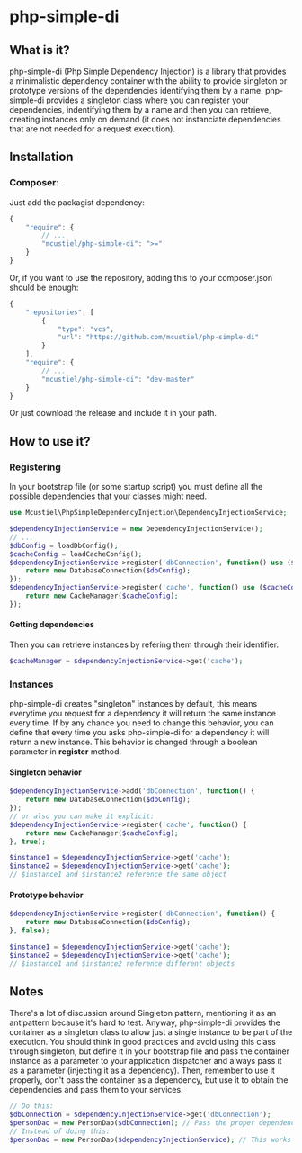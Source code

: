 php-simple-di
=============

What is it?
-----------

php-simple-di (Php Simple Dependency Injection) is a library that provides a minimalistic dependency container with the ability to provide singleton or prototype versions of the dependencies identifying them by a name.
php-simple-di provides a singleton class where you can register your dependencies, indentifying them by a name and then you can retrieve, creating instances only on demand (it does not instanciate dependencies that are not needed for a request execution).

Installation
------------

### Composer:

Just add the packagist dependency:
```javascript  
{
    "require": {
        // ...
        "mcustiel/php-simple-di": ">="
    }
}
```

Or, if you want to use the repository, adding this to your composer.json should be enough:
```javascript  
{
    "repositories": [
        {
            "type": "vcs",
            "url": "https://github.com/mcustiel/php-simple-di"
        }
    ],
    "require": {
        // ...
        "mcustiel/php-simple-di": "dev-master"
    }
}
```

Or just download the release and include it in your path.

How to use it?
--------------

### Registering
In your bootstrap file (or some startup script) you must define all the possible dependencies that your classes might need.

```php
use Mcustiel\PhpSimpleDependencyInjection\DependencyInjectionService;

$dependencyInjectionService = new DependencyInjectionService();
// ...
$dbConfig = loadDbConfig();
$cacheConfig = loadCacheConfig();
$dependencyInjectionService->register('dbConnection', function() use ($dbConfig) {
    return new DatabaseConnection($dbConfig);
});
$dependencyInjectionService->register('cache', function() use ($cacheConfig) {
    return new CacheManager($cacheConfig);
});
```

#### Getting dependencies 
Then you can retrieve instances by refering them through their identifier.

```php
$cacheManager = $dependencyInjectionService->get('cache');
```

### Instances
php-simple-di creates "singleton" instances by default, this means everytime you request for a dependency it will return the same instance every time. If by any chance you need to change this behavior, you can define that every time you asks php-simple-di for a dependency it will return a new instance. This behavior is changed through a boolean parameter in **register** method.

#### Singleton behavior

```php
$dependencyInjectionService->add('dbConnection', function() {
    return new DatabaseConnection($dbConfig);
});
// or also you can make it explicit:
$dependencyInjectionService->register('cache', function() {
    return new CacheManager($cacheConfig);
}, true);

$instance1 = $dependencyInjectionService->get('cache');
$instance2 = $dependencyInjectionService->get('cache');
// $instance1 and $instance2 reference the same object
```

#### Prototype behavior

```php
$dependencyInjectionService->register('dbConnection', function() {
    return new DatabaseConnection($dbConfig);
}, false);

$instance1 = $dependencyInjectionService->get('cache');
$instance2 = $dependencyInjectionService->get('cache');
// $instance1 and $instance2 reference different objects
```

Notes
-----

There's a lot of discussion around Singleton pattern, mentioning it as an antipattern because it's hard to test. Anyway, php-simple-di provides the container as a singleton class to allow just a single instance to be part of the execution. You should think in good practices and avoid using this class through singleton, but define it in your bootstrap file and pass the container instance as a parameter to your application dispatcher and always pass it as a parameter (injecting it as a dependency). Then, remember to use it properly, don't pass the container as a dependency, but use it to obtain the dependencies and pass them to your services.

```php
// Do this:
$dbConnection = $dependencyInjectionService->get('dbConnection');
$personDao = new PersonDao($dbConnection); // Pass the proper dependency
// Instead of doing this:
$personDao = new PersonDao($dependencyInjectionService); // This works but is heretic and makes a little kitten cry.
```
